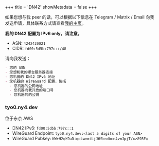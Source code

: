 +++
title = 'DN42'
showMetadata = false
+++

如果您想与我 peer 的话，可以根据以下信息在 Telegram / Matrix / Email 向我发送申请，具体联系方式请查看[我的主页](/)。

**我的 DN42 配置为 IPv6 only，请注意。**

- ASN: `4242420021`
- CIDR: `fd00:5d5b:797c::/48`

请向我发送：

```markdown
- 您的 ASN
- 您想和我的哪台服务器连接
- 您机器的 DN42 IPv6 地址
- 您机器的 WireGuard 配置，包括
  - 您机器的公网地址
  - 您机器向我开放的端口号
  - 您机器的的公钥
```

### tyo0.ny4.dev

位于东京 AWS

- DN42 IPv6: `fd00:5d5b:797c::1`
- WireGuard Endpoint: `tyo0.ny4.dev:<last 5 digits of your ASN>`
- WireGuard Pubkey: `KW+H2qK9aDiqoLwvmtLjJ6Sbndbcn4vnJpjT/xz89BE=`

<!-- TODO: -->
<!--
### sin0.ny4.dev

位于新加坡 Vultr
-->
